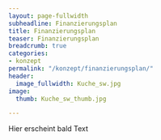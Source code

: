 ```yaml
---
layout: page-fullwidth
subheadline: Finanzierungsplan
title: Finanzierungsplan
teaser: Finanzierungsplan
breadcrumb: true
categories:
- konzept
permalink: "/konzept/finanzierungsplan/"
header:
  image_fullwidth: Kuche_sw.jpg
image:
  thumb: Kuche_sw_thumb.jpg

---
```

Hier erscheint bald Text 